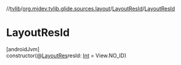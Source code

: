//[tvlib](../../../index.md)/[org.mjdev.tvlib.glide.sources.layout](../index.md)/[LayoutResId](index.md)/[LayoutResId](-layout-res-id.md)

# LayoutResId

[androidJvm]\
constructor(@[LayoutRes](https://developer.android.com/reference/kotlin/androidx/annotation/LayoutRes.html)resId: [Int](https://kotlinlang.org/api/latest/jvm/stdlib/kotlin/-int/index.html) = View.NO_ID)
